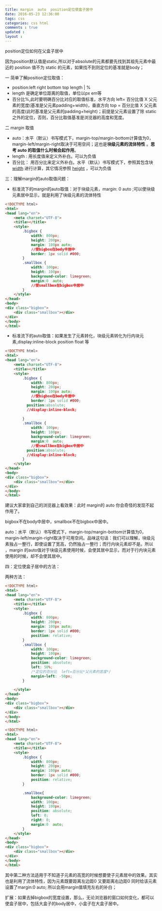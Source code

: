 ```yaml
---
title: margin  auto  position定位使盒子居中
date: 2016-05-23 12:36:00
tags: css
categories: css html
comments : true 
updated : 
layout : 
---
```


position定位如何在父盒子居中 

因为position默认值是static,所以对于absolute的元素都要先找到其祖先元素中最近的 position 值不为 static 的元素，如果找不到则定位的基准就是body；

一 简单了解position定位取值：

*  position:left right bottom top     length | %
*  length  是确定单位距离的取值，单位以px  em等
*  百分比%,此时要明确百分比对应的取值标准，水平方向 left= 百分比值 X 父元素的宽度(基准是父元素padding+width)，垂直方向 top = 百分比值 X 父元素的高度(此时基准是父元素的padding+height)；前提是父元素设置了除 static之外的定位，否则，百分比取值基准是浏览器的高度和宽度。

二  margin 取值

*  auto：水平（默认）书写模式下，margin-top/margin-bottom计算值为0，margin-left/margin-right取决于可用空间；这也是**块级元素的流体特性** 。**思考 auto 的取值什么时候会起作用**。
*  length : 用长度值来定义外补白。可以为负值 
*  百分比： 用百分比来定义外补白。水平（默认）书写模式下，参照其包含块 [width](../dimension/width.htm) 进行计算，其它情况参照 [height](../dimension/height.htm) ，可以为负值

三：理解margin的auto取值问题：

*  标准流下的margin的auto取值：对于块级元素，margin: 0 auto ;可以使块级元素居中显示，就是利用了块级元素的流体特性

```html
<!DOCTYPE html>
<html>
<head lang="en">
    <meta charset="UTF-8">
    <title></title>
    <style>
        .bigbox {
            width: 800px;
            height: 200px;
            margin: 100px auto;
            //使bigbox在body中居中
            border: 1px solid #000;        
        }  
        .smallbox {
            width: 100px;
            height: 100px;
            background-color: limegreen;  
            margin:0  auto;
            //使smallbox在bigbox中居中
        }
    </style>
</head>
<body>
<div class="bigbox">
    <div class="smallbox"></div>
</div>
</body>
</html>
```



*  标准流下的auto取值：如果发生了元素转化，块级元素转化为行内块元素,display:inline-block  position float 等

```html
<!DOCTYPE html>
<html>
<head lang="en">
    <meta charset="UTF-8">
    <title></title>
    <style>
        .bigbox {
            width: 800px;
            height: 200px;
            margin: 100px auto;
            //使bigbox在body中居中
            border: 1px solid #000; 
          position:absolute;
          //display:inline-block;
          
        }  
        .smallbox {
            width: 100px;
            height: 100px;
            background-color: limegreen;  
            margin:0  auto;
            //使smallbox在bigbox中居中
          position:absolute;
          //display:inline-block;
        }
    </style>
</head>
<body>
<div class="bigbox">
    <div class="smallbox"></div>
</div>
</body>
</html>
```

建议大家拿到自己的浏览器上看效果：此时  margin的 auto 你会奇怪的发现不起作用了。

bigbox不在body中居中，smallbox不在bigbox中居中。

auto：水平（默认）书写模式下，margin-top/margin-bottom计算值为0，margin-left/margin-right取决于可用空间。品味这句话：我们可以理解，块级元素独占一整行，即使设置了宽高，仍然独占一整行；而行内块元素却不是。所以 ，margin   的auto值对于块级元素使用时候，会使其居中显示，而对于行内块元素使用的时候，却不会使其居中。

四：定位使盒子居中的方法：

两种方法：

```html
<!DOCTYPE html>
<html>
<head lang="en">
    <meta charset="UTF-8">
    <title></title>
    <style>
        .bigbox {
            width: 800px;
            height: 200px;
            margin: 100px auto;
            border: 1px solid #000;
            position: relative;
        }
        .smallbox {
            width: 100px;
            height: 100px;
            background-color: limegreen;
            position: absolute;
            left: 50%;
            /*定位的百分比  left=百分比*父元素的宽度*/
			margin-left: -50px;
        }
        
    </style>
</head>
<body>
<div class="bigbox">
    <div class="smallbox"></div>
</div>
</body>
</html>		
```

```html
<!DOCTYPE html>
<html>
<head lang="en">
    <meta charset="UTF-8">
    <title></title>
    <style>
        .bigbox {
            width: 800px;
            height: 200px;
            margin: 100px auto;
            border: 1px solid #000;
            position: relative;
        }

        .smallbox{
            background-color: limegreen;
            width: 100px;
            height: 100px;
            position: absolute;
            left: 0;
            right: 0;
            margin:0  auto;
        }       
    </style>
</head>
<body>
<div class="bigbox">
    <div class="smallbox"></div>
</div>
</body>
</html>
```



其中第二种方法适用于不知道子元素的高宽的时候想要使子元素居中的效果。其实也是利用了流体特性，因为元素既要距离左边距0 又要距离右边距0 同时给该元素设置了margin:0 auto; 所以会用margin值填充左右的补白；

扩展：如果去掉bigbox的宽度设置，那么，无论浏览器的窗口如何变化，都可以使盒子居中，包括大盒子的body居中，小盒子在大盒子居中。